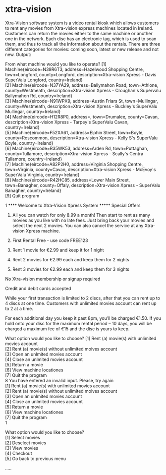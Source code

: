 # xtra-vision
Xtra-Vision software system is a video rental kiosk which allows customers to rent any movies from Xtra-vision express machines located in Ireland. Customers can return the movies either to the same machine or another one in the network. Each disc has an electronic tag, which is used to scan them, and thus to track all the information about the rentals. There are three different categories for movies: coming soon, latest or new release and not new.
Output:

From what machine would you like to operate?
[1] Machine{eircode=N39R6T3, address=Hazelwood Shopping Centre, town=Longford, county=Longford, description=Xtra-vision Xpress - Davis SuperValu Longford, country=Ireland}<br/>
[2] Machine{eircode=N37YA29, address=Ballymahon Road, town=Athlone, county=Westmeath, description=Xtra-vision Xpress - Croughan's Supervalu Ballymahon Rd, country=Ireland}<br/>
[3] Machine{eircode=N91WPX9, address=Austin Friars St, town=Mullingar, county=Westmeath, description=Xtra-vision Xpress - Buckley's SuperValu Mullingar, country=Ireland}<br/>
[4] Machine{eircode=H12R8P0, address=, town=Drumalee, county=Cavan, description=Xtra-vision Xpress - Tarpey's SuperValu Cavan, country=Ireland}<br/>
[5] Machine{eircode=F52XA61, address=Elphin Street, town=Boyle, county=Roscommon, description=Xtra-vision Xpress - Kelly S's SuperValu Boyle, country=Ireland}<br/>
[6] Machine{eircode=R35WK53, address=Arden Rd, town=Puttaghan, county=Tullamore, description=Xtra-vision Xpress - Scally's Centra Tullamore, country=Ireland}<br/>
[7] Machine{eircode=A82P2H0, address=Virginia Shopping Centre, town=Virginia, county=Cavan, description=Xtra-vision Xpress - McEvoy's SuperValu Virginia, country=Ireland}<br/>
[8] Machine{eircode=R42HC85, address=Lower Main Street, town=Banagher, county=Offaly, description=Xtra-vision Xpress - SuperValu Banagher, country=Ireland}<br/>
[9] Quit program

1
**** Welcome to Xtra-Vision Xpress System *****
Special Offers

1. All you can watch for only 8.99 a month! Then start to rent as many movies as you like with no late fees. Just bring back your movies and select the next 2 movies. You can also cancel the service at any Xtra-vision Xpress machine.

2. First Rental Free - use code FREE123

3. Rent 1 movie for €2.99 and keep it for 1 night

4. Rent 2 movies for €2.99 each and keep them for 2 nights

5. Rent 3 movies for €2.99 each and keep them for 3 nights

No Xtra-vision membership or signup required

Credit and debit cards accepted

While your first transaction is limited to 2 discs, after that you can 
rent up to 4 discs at one time. Customers with unlimited movies account 
can rent up to 2 at a time.

For each additional day you keep it past 8pm, you’ll be charged €1.50. If
you hold onto your disc for the maximum rental period – 10 days, you will
be charged a maximum fee of €15 and the disc is yours to keep.

What option would you like to choose?
[1] Rent (a) movie(s) with unlimited movies account<br/>
[2] Rent (a) movie(s) without unlimited moives account<br/>
[3] Open an unlmited movies account<br/>
[4] Close an unlmited movies account<br/>
[5] Return a movie<br/>
[6] View machine locationes<br/>
[7] Quit the program<br/>
8
You have entered an invalid input. Please, try again<br/>
[1] Rent (a) movie(s) with unlimited movies account<br/>
[2] Rent (a) movie(s) without unlimited moives account<br/>
[3] Open an unlmited movies account<br/>
[4] Close an unlmited movies account<br/>
[5] Return a movie<br/>
[6] View machine locationes<br/>
[7] Quit the program<br/>
1

What option would you like to choose?<br/>
[1] Select movies<br/>
[2] Deselect movies<br/>
[3] View movies<br/>
[4] Checkout<br/>
[5] Go back to previous menu<br/>

.....

